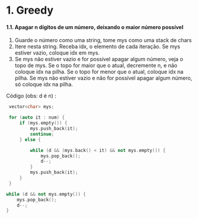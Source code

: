 # 1. Greedy
#### 1.1. Apagar n dígitos de um número, deixando o maior número possível
1. Guarde o número como uma string, tome mys como uma stack de chars
2. Itere nesta string. Receba idx, o elemento de cada iteração. Se mys estiver vazio, coloque idx em mys.
3. Se mys não estiver vazio e for possível apagar algum número, veja o topo de mys. Se o topo for maior que o atual, decremente n, e não coloque idx na pilha. Se o topo for menor que o atual, coloque idx na pilha. Se mys não estiver vazio e não for possível apagar algum número, só coloque idx na pilha.

Código (obs: d é n) :
```c++
 vector<char> mys;

 for (auto it : num) {
     if (mys.empty()) {
         mys.push_back(it);
         continue;
     } else {

         while (d && (mys.back() < it) && not mys.empty()) {
             mys.pop_back();
             d--;
         }
         mys.push_back(it);
     }
 }

while (d && not mys.empty()) {
    mys.pop_back();
    d--;
}
```
